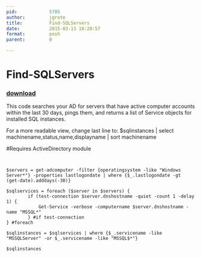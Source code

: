 ```yaml
---
pid:            5785
author:         jgrote
title:          Find-SQLServers
date:           2015-03-13 18:20:57
format:         posh
parent:         0

---
```


# Find-SQLServers

### [download](Scripts\5785.ps1)

This code searches your AD for servers that have active computer accounts within the last 30 days, pings them, and returns a list of Service objects for installed SQL instances.

For a more readable view, change last line to:
$sqlinstances | select machinename,status,name,displayname | sort machinename

#Requires ActiveDirectory module

```posh


$servers = get-adcomputer -filter {operatingsystem -like "Windows Server*"} -properties lastlogondate | where {$_.lastlogondate -gt (get-date).adddays(-30)}

$sqlservices = foreach ($server in $servers) {
        if (test-connection $server.dnshostname -quiet -count 1 -delay 1) {
            Get-Service -verbose -computername $server.dnshostname -name "MSSQL*"
        } #if test-connection
} #foreach

$sqlinstances = $sqlservices | where {$_.servicename -like "MSSQLServer" -or $_.servicename -like "MSSQL$*"}

$sqlinstances
```
